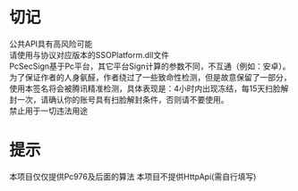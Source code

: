 # 切记  
公共API具有高风险可能  
请使用与协议对应版本的SSOPlatform.dll文件  
PcSecSign基于Pc平台，其它平台Sign计算的参数不同，不互通（例如：安卓）。  
为了保证作者的人身氨醛，作者绕过了一些致命性检测，但是故意保留了一部分，使用本签名将会被腾讯精准检测，具体表现是：4小时内出现冻结，每15天扫脸解封一次，请确认你的账号具有扫脸解封条件，否则请不要使用。  
禁止用于一切违法用途  
# 提示
本项目仅仅提供Pc976及后面的算法
本项目不提供HttpApi(需自行填写)
